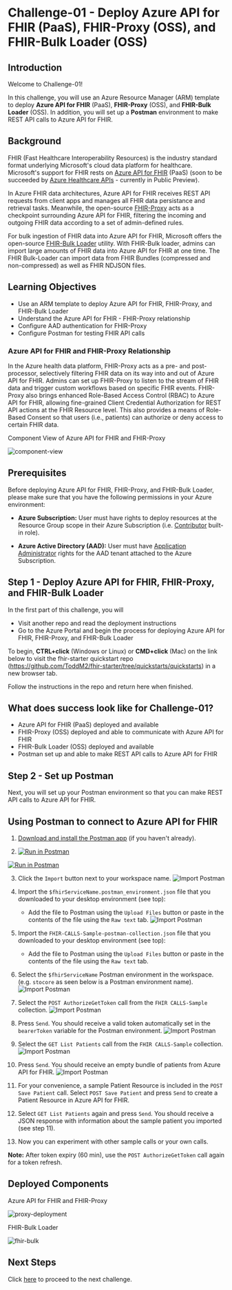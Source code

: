 # Challenge-01 - Deploy Azure API for FHIR (PaaS), FHIR-Proxy (OSS), and FHIR-Bulk Loader (OSS)

## Introduction

Welcome to Challenge-01!

In this challenge, you will use an Azure Resource Manager (ARM) template to deploy **Azure API for FHIR** (PaaS), **FHIR-Proxy** (OSS), and **FHIR-Bulk Loader** (OSS). In addition, you will set up a **Postman** environment to make REST API calls to Azure API for FHIR.

## Background
FHIR (Fast Healthcare Interoperability Resources) is the industry standard format underlying Microsoft's cloud data platform for healthcare. Microsoft's support for FHIR rests on [Azure API for FHIR](https://docs.microsoft.com/en-us/azure/healthcare-apis/azure-api-for-fhir/overview) (PaaS) (soon to be succeeded by [Azure Healthcare APIs](https://azure.microsoft.com/en-us/services/healthcare-apis/) - currently in Public Preview).

In Azure FHIR data architectures, Azure API for FHIR receives REST API requests from client apps and manages all FHIR data persistance and retrieval tasks. Meanwhile, the open-source [FHIR-Proxy](https://github.com/microsoft/fhir-proxy) acts as a checkpoint surrounding Azure API for FHIR, filtering the incoming and outgoing FHIR data according to a set of admin-defined rules.

For bulk ingestion of FHIR data into Azure API for FHIR, Microsoft offers the open-source [FHIR-Bulk Loader](https://github.com/microsoft/fhir-loader) utility. With FHIR-Bulk loader, admins can import large amounts of FHIR data into Azure API for FHIR at one time. The FHIR Bulk-Loader can import data from FHIR Bundles (compressed and non-compressed) as well as FHIR NDJSON files. 

## Learning Objectives 
+ Use an ARM template to deploy Azure API for FHIR, FHIR-Proxy, and FHIR-Bulk Loader
+ Understand the Azure API for FHIR - FHIR-Proxy relationship
+ Configure AAD authentication for FHIR-Proxy
+ Configure Postman for testing FHIR API calls

### Azure API for FHIR and FHIR-Proxy Relationship
In the Azure health data platform, FHIR-Proxy acts as a pre- and post- processor, selectively filtering FHIR data on its way into and out of Azure API for FHIR. Admins can set up FHIR-Proxy to listen to the stream of FHIR data and trigger custom workflows based on specific FHIR events. FHIR-Proxy also brings enhanced Role-Based Access Control (RBAC) to Azure API for FHIR, allowing fine-grained Client Credential Authorization for REST API actions at the FHIR Resource level. This also provides a means of Role-Based Consent so that users (i.e., patients) can authorize or deny access to certain FHIR data.

Component View of Azure API for FHIR and FHIR-Proxy

![component-view](./media/component-view-small.png)


## Prerequisites 

Before deploying Azure API for FHIR, FHIR-Proxy, and FHIR-Bulk Loader, please make sure that you have the following permissions in your Azure environment:

+ **Azure Subscription:** User must have rights to deploy resources at the Resource Group scope in their Azure Subscription (i.e. [Contributor](https://docs.microsoft.com/en-us/azure/role-based-access-control/built-in-roles) built-in role).

+ **Azure Active Directory (AAD):** User must have [Application Administrator](https://docs.microsoft.com/en-us/azure/active-directory/roles/permissions-reference#application-administrator) rights for the AAD tenant attached to the Azure Subscription.


## Step 1 - Deploy Azure API for FHIR, FHIR-Proxy, and FHIR-Bulk Loader
In the first part of this challenge, you will
- Visit another repo and read the deployment instructions
- Go to the Azure Portal and begin the process for deploying Azure API for FHIR, FHIR-Proxy, and FHIR-Bulk Loader


To begin, **CTRL+click** (Windows or Linux) or **CMD+click** (Mac) on the link below to visit the fhir-starter quickstart repo (https://github.com/ToddM2/fhir-starter/tree/quickstarts/quickstarts) in a new browser tab.

Follow the instructions in the repo and return here when finished.

## What does success look like for Challenge-01?
+ Azure API for FHIR (PaaS) deployed and available
+ FHIR-Proxy (OSS) deployed and able to communicate with Azure API for FHIR
+ FHIR-Bulk Loader (OSS) deployed and available
+ Postman set up and able to make REST API calls to Azure API for FHIR

## Step 2 - Set up Postman
Next, you will set up your Postman environment so that you can make REST API calls to Azure API for FHIR.

## Using Postman to connect to Azure API for FHIR

1. [Download and install the Postman app](https://www.postman.com/downloads/) (if you haven't already).

2. [![Run in Postman](https://run.pstmn.io/button.svg)](https://god.gw.postman.com/run-collection/15998620-44558319-b188-4a0b-92f4-20e278cc6f6f?action=collection%2Ffork&collection-url=entityId%3D15998620-44558319-b188-4a0b-92f4-20e278cc6f6f%26entityType%3Dcollection%26workspaceId%3D39665fda-b424-466f-88ea-758306bb9d71)

[![Run in Postman](https://run.pstmn.io/button.svg)](https://god.gw.postman.com/run-collection/15998620-d532e349-a060-4e62-84b1-b38691bc45ba?action=collection%2Ffork&collection-url=entityId%3D15998620-d532e349-a060-4e62-84b1-b38691bc45ba%26entityType%3Dcollection%26workspaceId%3D39665fda-b424-466f-88ea-758306bb9d71)

3. Click the ```Import``` button next to your workspace name. ![Import Postman](./media/postman_setup_images/postman1.png)

4. Import the ```$fhirServiceName.postman_environment.json``` file that you downloaded to your desktop environment (see top):
    + Add the file to Postman using the ```Upload Files``` button or paste in the contents of the file using the ```Raw text``` tab.
    ![Import Postman](./media/postman_setup_images/postman2.png)

5. Import the ```FHIR-CALLS-Sample-postman-collection.json``` file that you downloaded to your desktop environment (see top):
    + Add the file to Postman using the ```Upload Files``` button or paste in the contents of the file using the ```Raw text``` tab.

6. Select the ```$fhirServiceName``` Postman environment in the workspace. (e.g. ```stocore``` as seen below is a Postman environment name).
   ![Import Postman](./media/postman_setup_images/postman3.png)

7. Select the ```POST AuthorizeGetToken``` call from the ```FHIR CALLS-Sample``` collection.
   ![Import Postman](./media/postman_setup_images/postman4.png)

8. Press ```Send```. You should receive a valid token automatically set in the ```bearerToken``` variable for the Postman environment.
   ![Import Postman](./media/postman_setup_images/postman5.png)

9. Select the ```GET List Patients``` call from the ```FHIR CALLS-Sample``` collection.
   ![Import Postman](./media/postman_setup_images/postman6.png)

10. Press ```Send```. You should receive an empty bundle of patients from Azure API for FHIR.
   ![Import Postman](./media/postman_setup_images/postman7.png)
   
11. For your convenience, a sample Patient Resource is included in the ```POST Save Patient``` call. Select ```POST Save Patient``` and press ```Send``` to create a Patient Resource in Azure API for FHIR.  

12. Select ```GET List Patients``` again and press ```Send```. You should receive a JSON response with information about the sample patient you imported (see step 11).

13. Now you can experiment with other sample calls or your own calls.  

__Note:__ After token expiry (60 min), use the ```POST AuthorizeGetToken``` call again for a token refresh.





## Deployed Components 

Azure API for FHIR and FHIR-Proxy

![proxy-deployment](./media/component-view-small.png)

FHIR-Bulk Loader

![fhir-bulk](./media/install-components-small.png)


## Next Steps

Click [here](../Challenge-02/Readme.md) to proceed to the next challenge.
